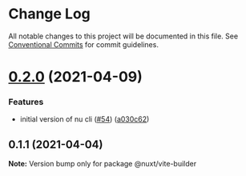 # Change Log

All notable changes to this project will be documented in this file.
See [Conventional Commits](https://conventionalcommits.org) for commit guidelines.

# [0.2.0](https://github.com/nuxt/framework/compare/@nuxt/vite-builder@0.1.1...@nuxt/vite-builder@0.2.0) (2021-04-09)


### Features

* initial version of nu cli ([#54](https://github.com/nuxt/framework/issues/54)) ([a030c62](https://github.com/nuxt/framework/commit/a030c62d29ba871f94a7152c7d5fa36d4de1d3b6))





## 0.1.1 (2021-04-04)

**Note:** Version bump only for package @nuxt/vite-builder
